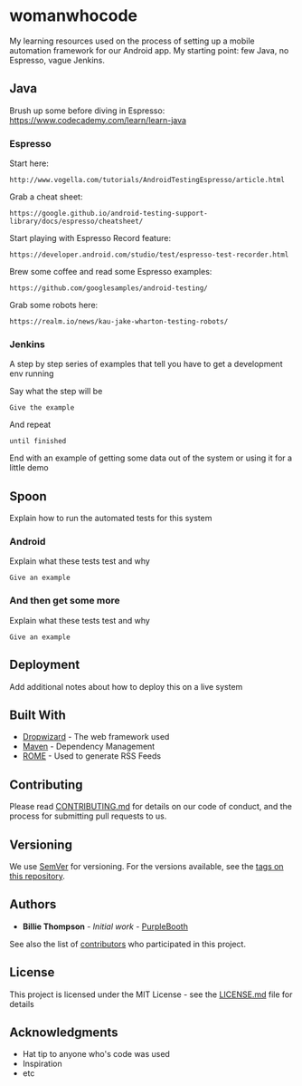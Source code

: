 # womanwhocode

My learning resources used on the process of setting up a mobile automation framework for our Android app. My starting point:
few Java, no Espresso, vague Jenkins.

## Java

Brush up some before diving in Espresso: https://www.codecademy.com/learn/learn-java

### Espresso

Start here:

```
http://www.vogella.com/tutorials/AndroidTestingEspresso/article.html
```

Grab a cheat sheet:

```
https://google.github.io/android-testing-support-library/docs/espresso/cheatsheet/
```
Start playing with Espresso Record feature:

```
https://developer.android.com/studio/test/espresso-test-recorder.html
```

Brew some coffee and read some Espresso examples:

```
https://github.com/googlesamples/android-testing/
```

Grab some robots here:

```
https://realm.io/news/kau-jake-wharton-testing-robots/
```

### Jenkins

A step by step series of examples that tell you have to get a development env running

Say what the step will be

```
Give the example
```

And repeat

```
until finished
```

End with an example of getting some data out of the system or using it for a little demo

## Spoon

Explain how to run the automated tests for this system

### Android

Explain what these tests test and why

```
Give an example
```

### And then get some more

Explain what these tests test and why

```
Give an example
```

## Deployment

Add additional notes about how to deploy this on a live system

## Built With

* [Dropwizard](http://www.dropwizard.io/1.0.2/docs/) - The web framework used
* [Maven](https://maven.apache.org/) - Dependency Management
* [ROME](https://rometools.github.io/rome/) - Used to generate RSS Feeds

## Contributing

Please read [CONTRIBUTING.md](https://gist.github.com/PurpleBooth/b24679402957c63ec426) for details on our code of conduct, and the process for submitting pull requests to us.

## Versioning

We use [SemVer](http://semver.org/) for versioning. For the versions available, see the [tags on this repository](https://github.com/your/project/tags). 

## Authors

* **Billie Thompson** - *Initial work* - [PurpleBooth](https://github.com/PurpleBooth)

See also the list of [contributors](https://github.com/your/project/contributors) who participated in this project.

## License

This project is licensed under the MIT License - see the [LICENSE.md](LICENSE.md) file for details

## Acknowledgments

* Hat tip to anyone who's code was used
* Inspiration
* etc

